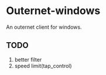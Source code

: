 # Outernet-windows

An outernet client for windows.

## TODO

1. better filter
2. speed limit(tap_control)

